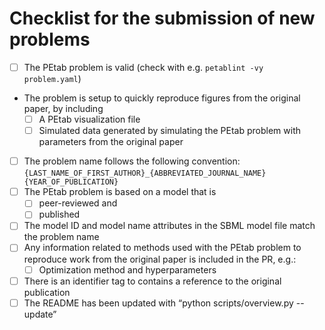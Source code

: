 # Checklist for the submission of new problems
- [ ] The PEtab problem is valid (check with e.g. `petablint -vy problem.yaml`)
- The problem is setup to quickly reproduce figures from the original paper, by including
  - [ ] A PEtab visualization file
  - [ ] Simulated data generated by simulating the PEtab problem with parameters from the original paper
- [ ] The problem name follows the following convention: `{LAST_NAME_OF_FIRST_AUTHOR}_{ABBREVIATED_JOURNAL_NAME}{YEAR_OF_PUBLICATION}`
- [ ] The PEtab problem is based on a model that is
  - [ ] peer-reviewed and
  - [ ] published
- [ ] The model ID and model name attributes in the SBML model file match the problem name
- [ ] Any information related to methods used with the PEtab problem to reproduce work from the original paper is included in the PR, e.g.:
  - [ ] Optimization method and hyperparameters
- [ ] There is an identifier tag to contains a reference to the original publication
- [ ] The README has been updated with “python scripts/overview.py --update”
